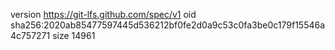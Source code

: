 version https://git-lfs.github.com/spec/v1
oid sha256:2020ab85477597445d536212bf0fe2d0a9c53c0fa3be0c179f15546a4c757271
size 14961
